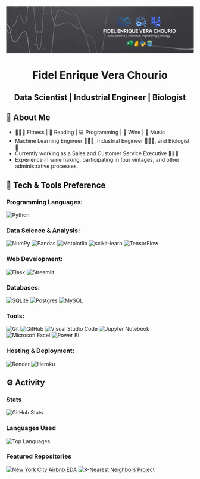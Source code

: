 <img src="Data Science  Industrial Engineering  Biology (1).png">
<div align="center">
<h1 align="center">Fidel Enrique Vera Chourio</h1>
<h2 align="center">Data Scientist | Industrial Engineer | Biologist</h2>
</div>

## 📝 **About Me**
- 🏋🏽‍♂️ Fitness | 📖 Reading | 💻 Programming | 🍷 Wine | 🎵 Music
- Machine Learning Engineer 👨🏽‍💻, Industrial Engineer 👷🏽‍♂️, and Biologist 🧬
- Currently working as a Sales and Customer Service Executive 👨🏽‍💼
- Experience in winemaking, participating in four vintages, and other administrative processes.

## 🔧 **Tech & Tools Preference**
### Programming Languages:
![Python](https://img.shields.io/badge/python-3670A0?style=for-the-badge&logo=python&logoColor=ffdd54)

### Data Science & Analysis:
![NumPy](https://img.shields.io/badge/numpy-%23013243.svg?style=for-the-badge&logo=numpy&logoColor=white)
![Pandas](https://img.shields.io/badge/pandas-%23150458.svg?style=for-the-badge&logo=pandas&logoColor=white)
![Matplotlib](https://img.shields.io/badge/Matplotlib-%23ffffff.svg?style=for-the-badge&logo=Matplotlib&logoColor=black)
![scikit-learn](https://img.shields.io/badge/scikit--learn-%23F7931E.svg?style=for-the-badge&logo=scikit-learn&logoColor=white)
![TensorFlow](https://img.shields.io/badge/TensorFlow-%23FF6F00.svg?style=for-the-badge&logo=TensorFlow&logoColor=white)

### Web Development:
![Flask](https://img.shields.io/badge/flask-%23000.svg?style=for-the-badge&logo=flask&logoColor=white)
![Streamlit](https://img.shields.io/badge/Streamlit-FF4B4B?style=for-the-badge&logo=Streamlit&logoColor=white)

### Databases:
![SQLite](https://img.shields.io/badge/sqlite-%2307405e.svg?style=for-the-badge&logo=sqlite&logoColor=white)
![Postgres](https://img.shields.io/badge/postgres-%23316192.svg?style=for-the-badge&logo=postgresql&logoColor=white)
![MySQL](https://img.shields.io/badge/mysql-%2300f.svg?style=for-the-badge&logo=mysql&logoColor=white)

### Tools:
![Git](https://img.shields.io/badge/git-%23F05033.svg?style=for-the-badge&logo=git&logoColor=white)
![GitHub](https://img.shields.io/badge/github-%23121011.svg?style=for-the-badge&logo=github&logoColor=white)
![Visual Studio Code](https://img.shields.io/badge/Visual%20Studio%20Code-0078d7.svg?style=for-the-badge&logo=visual-studio-code&logoColor=white)
![Jupyter Notebook](https://img.shields.io/badge/jupyter-%23FA0F00.svg?style=for-the-badge&logo=jupyter&logoColor=white)
![Microsoft Excel](https://img.shields.io/badge/Microsoft_Excel-217346?style=for-the-badge&logo=microsoft-excel&logoColor=white)
![Power Bi](https://img.shields.io/badge/power_bi-F2C811?style=for-the-badge&logo=powerbi&logoColor=black)

### Hosting & Deployment:
![Render](https://img.shields.io/badge/Render-%46E3B7.svg?style=for-the-badge&logo=render&logoColor=white)
![Heroku](https://img.shields.io/badge/heroku-%23430098.svg?style=for-the-badge&logo=heroku&logoColor=white)

## ⚙️ **Activity**
### Stats
![GitHub Stats](https://github-readme-stats.vercel.app/api?username=fevc08&hide=stars,issues&theme=dark)

### Languages Used
![Top Languages](https://github-readme-stats.vercel.app/api/top-langs?username=fevc08&layout=compact&langs_count=8&theme=dark)

### Featured Repositories
[![New York City Airbnb EDA](https://github-readme-stats.vercel.app/api/pin/?username=fevc08&repo=new_york_city_airbnb_eda&theme=dark)](https://github.com/fevc08/new_york_city_airbnb_eda)
[![K-Nearest Neighbors Project](https://github-readme-stats.vercel.app/api/pin/?username=fevc08&repo=k-nearest_neighbors_project&theme=dark)](https://github.com/fevc08/k-nearest_neighbors_project)
